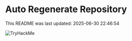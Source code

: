 # Auto Regenerate Repository

This README was last updated: 2025-06-30 22:46:54

 ![TryHackMe](https://tryhackme.com/badge/533634)